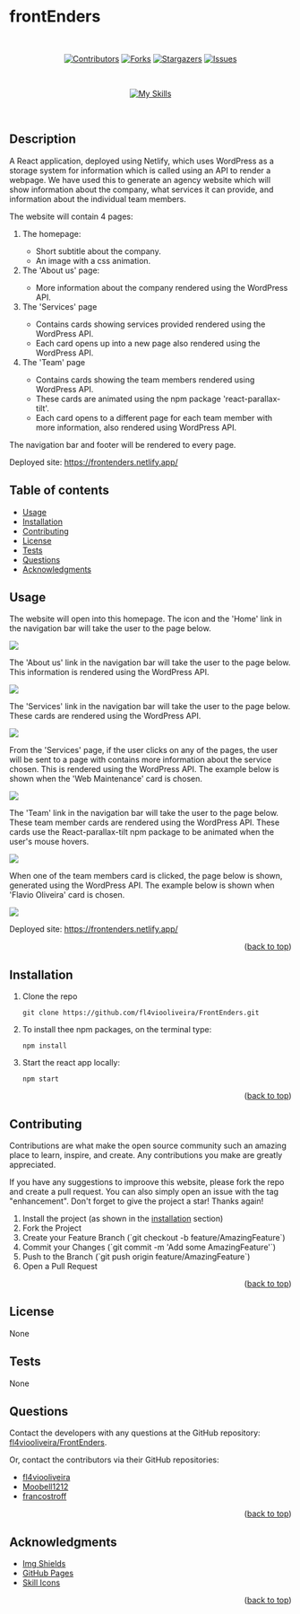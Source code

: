 # frontEnders
<div align="center">
</br>

[![Contributors](https://img.shields.io/github/contributors/fl4viooliveira/FrontEnders?style=for-the-badge)](https://github.com/fl4viooliveira/FrontEnders/graphs/contributors)
[![Forks](https://img.shields.io/github/forks/fl4viooliveira/FrontEnders?style=for-the-badge)](https://github.com/fl4viooliveira/FrontEnders/forks)
[![Stargazers](https://img.shields.io/github/stars/fl4viooliveira/FrontEnders?style=for-the-badge)](https://github.com/fl4viooliveira/FrontEnders/stargazers)
[![Issues](https://img.shields.io/github/issues/fl4viooliveira/FrontEnders?style=for-the-badge)](https://github.com/fl4viooliveira/FrontEnders/issues)

</br>

[![My Skills](https://skillicons.dev/icons?i=js,html,css,react,bootstrap,wordpress)](https://skillicons.dev)
</div>
</br>

## Description
A React application, deployed using Netlify, which uses WordPress as a storage system for information which is called using an API to render a webpage. We have used this to generate an agency website which will show information about the company, what services it can provide, and information about the individual team members.

The website will contain 4 pages: 
<ol>
<li>The homepage:</li>
<ul>
<li>Short subtitle about the company.</li>
<li>An image with a css animation.</li>
</ul>
<li>The 'About us' page:</li>
<ul>
<li>More information about the company rendered using the WordPress API.</li>
</ul>
<li>The 'Services' page</li>
<ul>
<li>Contains cards showing services provided rendered using the WordPress API.</li>
<li>Each card opens up into a new page also rendered using the WordPress API.</li>
</ul>
<li>The 'Team' page</li>
<ul>
<li>Contains cards showing the team members rendered using WordPress API.</li>
<li>These cards are animated using the npm package 'react-parallax-tilt'.</li>
<li>Each card opens to a different page for each team member with more information, also rendered using WordPress API.</li>
</ul>
</ol>

The navigation bar and footer will be rendered to every page.

Deployed site: https://frontenders.netlify.app/

## Table of contents
- [Usage](#usage)
- [Installation](#installation)
- [Contributing](#contributing)
- [License](#license)
- [Tests](#tests)
- [Questions](#questions)
- [Acknowledgments](#acknowledgments)

## Usage
The website will open into this homepage. The icon and the 'Home' link in the navigation bar will take the user to the page below.

<img src="src/assets/readmeImages/homepage.png" />

The 'About us' link in the navigation bar will take the user to the page below. This information is rendered using the WordPress API.

<img src="src/assets/readmeImages/aboutus.png" />

The 'Services' link in the navigation bar will take the user to the page below. These cards are rendered using the WordPress API. 

<img src="src/assets/readmeImages/services.png" />

From the 'Services' page, if the user clicks on any of the pages, the user will be sent to a page with contains more information about the service chosen. This is rendered using the WordPress API. The example below is shown when the 'Web Maintenance' card is chosen.

<img src="src/assets/readmeImages/webmaintenance.png" />

The 'Team' link in the navigation bar will take the user to the page below. These team member cards are rendered using the WordPress API. These cards use the React-parallax-tilt npm package to be animated when the user's mouse hovers.

<img src="src/assets/readmeImages/team.png" />

When one of the team members card is clicked, the page below is shown, generated using the WordPress API. The example below is shown when 'Flavio Oliveira' card is chosen.

<img src="src/assets/readmeImages/teammember.png" />

Deployed site: https://frontenders.netlify.app/

<p align="right">(<a href="https://github.com/fl4viooliveira/FrontEnders/blob/main/README.md">back to top</a>)</p>

## Installation
<ol>
<li>Clone the repo</li>

```
git clone https://github.com/fl4viooliveira/FrontEnders.git
```

<li>To install thee npm packages, on the terminal type:</li>

```
npm install
```

<li>Start the react app locally:</li>

```
npm start
```
</ol>

<p align="right">(<a href="https://github.com/fl4viooliveira/FrontEnders/blob/main/README.md">back to top</a>)</p>

## Contributing
Contributions are what make the open source community such an amazing place to learn, inspire, and create. Any contributions you make are greatly appreciated.

If you have any suggestions to improove this website, please fork the repo and create a pull request. You can also simply open an issue with the tag "enhancement". Don't forget to give the project a star! Thanks again!

<ol>
<li>Install the project (as shown in the <a href="#installation">installation</a> section)</li>
<li>Fork the Project</li>
<li>Create your Feature Branch (`git checkout -b feature/AmazingFeature`)</li>
<li>Commit your Changes (`git commit -m 'Add some AmazingFeature'`)</li>
<li>Push to the Branch (`git push origin feature/AmazingFeature`)</li>
<li>Open a Pull Request</li>
</ol>

<p align="right">(<a href="https://github.com/fl4viooliveira/FrontEnders/blob/main/README.md">back to top</a>)</p>

## License
None

## Tests
None

## Questions
Contact the developers with any questions at the GitHub repository: [fl4viooliveira/FrontEnders](https://github.com/fl4viooliveira/FrontEnders).

Or, contact the contributors via their GitHub repositories:
- [fl4viooliveira](https://github.com/fl4viooliveira)
- [Moobell1212](https://github.com/Moobell1212)
- [francostroff](https://github.com/francostroff)

<p align="right">(<a href="https://github.com/fl4viooliveira/FrontEnders/blob/main/README.md">back to top</a>)</p>

## Acknowledgments
- [Img Shields](https://shields.io)
- [GitHub Pages](https://pages.github.com)
- [Skill Icons](https://skillicons.dev/)

<p align="right">(<a href="https://github.com/fl4viooliveira/FrontEnders/blob/main/README.md">back to top</a>)</p>
